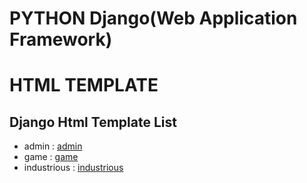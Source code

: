 # PYTHON Django(Web Application Framework) 
# HTML TEMPLATE

## Django Html Template List

* admin       : [admin](https://blackcode42.pythonanywhere.com/theme/XXX1/0001/01 "Theme Admin")
* game        : [game](https://blackcode42.pythonanywhere.com/theme/XX1X/index/x/ "Theme Game")
* industrious : [industrious](https://blackcode42.pythonanywhere.com/theme/XX11/0001/01 "Theme Industrious")